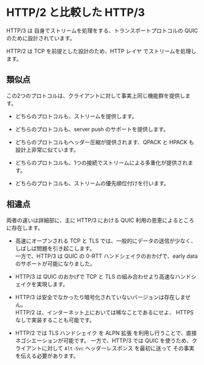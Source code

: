 # HTTP/2 と比較した HTTP/3

HTTP/3 は 自身でストリームを処理をする、トランスポートプロトコルの QUIC のために設計されています。

HTTP/2 は TCP を前提とした設計のため、HTTP レイヤ でストリームを処理します。

## 類似点

この2つのプロトコルは、クライアントに対して事実上同じ機能群を提供します。

- どちらのプロトコルも、ストリームを提供します。

- どちらのプロトコルも、server push のサポートを提供します。

- どちらのプロトコルもヘッダー圧縮が提供されます、QPACK と HPACK も設計上非常に似ています。

- どちらのプロトコルも、1つの接続でストリームによる多重化が提供されます。

- どちらのプロトコルも、ストリームの優先順位付けを行います。

## 相違点

両者の違いは詳細部に、主に HTTP/3 における QUIC 利用の恩恵によるところに存在します。

- 高速にオープンされる TCP と TLS では、一般的にデータの送信が少なく、  
  しばしば問題を引き起こします。  
  一方で、HTTP/3 は QUIC の 0-RTT ハンドシェイクのおかげで、early data のサポートが可能になりました。

- HTTP/3 は QUIC のおかげで TCP と TLS の組み合わせより高速なハンドシェイクを実現します。

- HTTP/3 は安全でなかったり暗号化されていないバージョンは存在しません。  
  HTTP/2 は、インターネット上においては稀なことであるにせよ、 HTTPS なしで実装することも可能です。

- HTTP/2 では TLS ハンドシェイク を ALPN 拡張 を利用し行うことで、直接ネゴシエーションが可能です。
  一方で、HTTP/3 では QUIC を使うため、クライアントに対して `Alt-Svc` ヘッダーレスポンス を最初に送って
  その事実を伝える必要があります。
